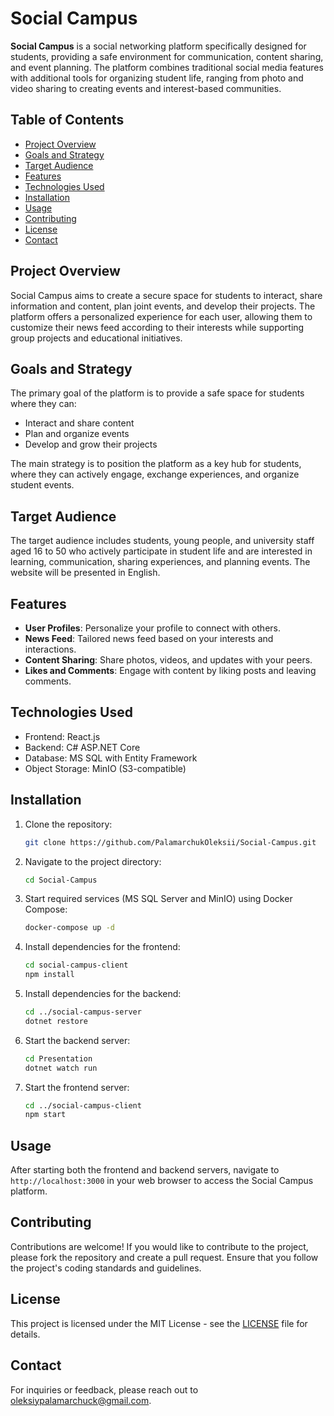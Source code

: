 # Social Campus

**Social Campus** is a social networking platform specifically designed for students, providing a safe environment for communication, content sharing, and event planning. The platform combines traditional social media features with additional tools for organizing student life, ranging from photo and video sharing to creating events and interest-based communities.

## Table of Contents

- [Project Overview](#project-overview)
- [Goals and Strategy](#goals-and-strategy)
- [Target Audience](#target-audience)
- [Features](#features)
- [Technologies Used](#technologies-used)
- [Installation](#installation)
- [Usage](#usage)
- [Contributing](#contributing)
- [License](#license)
- [Contact](#contact)

## Project Overview

Social Campus aims to create a secure space for students to interact, share information and content, plan joint events, and develop their projects. The platform offers a personalized experience for each user, allowing them to customize their news feed according to their interests while supporting group projects and educational initiatives.

## Goals and Strategy

The primary goal of the platform is to provide a safe space for students where they can:

- Interact and share content
- Plan and organize events
- Develop and grow their projects

The main strategy is to position the platform as a key hub for students, where they can actively engage, exchange experiences, and organize student events.

## Target Audience

The target audience includes students, young people, and university staff aged 16 to 50 who actively participate in student life and are interested in learning, communication, sharing experiences, and planning events. The website will be presented in English.

## Features

- **User Profiles**: Personalize your profile to connect with others.
- **News Feed**: Tailored news feed based on your interests and interactions.
- **Content Sharing**: Share photos, videos, and updates with your peers.
- **Likes and Comments**: Engage with content by liking posts and leaving comments.

## Technologies Used

- Frontend: React.js
- Backend: C# ASP.NET Core
- Database: MS SQL with Entity Framework
- Object Storage: MinIO (S3-compatible)

## Installation

1. Clone the repository:

   ```bash
   git clone https://github.com/PalamarchukOleksii/Social-Campus.git
   ```

2. Navigate to the project directory:

   ```bash
   cd Social-Campus
   ```

3. Start required services (MS SQL Server and MinIO) using Docker Compose:

   ```bash
   docker-compose up -d
   ```

4. Install dependencies for the frontend:

   ```bash
   cd social-campus-client
   npm install
   ```

5. Install dependencies for the backend:

   ```bash
   cd ../social-campus-server
   dotnet restore
   ```

6. Start the backend server:

   ```bash
   cd Presentation
   dotnet watch run
   ```

7. Start the frontend server:

   ```bash
   cd ../social-campus-client
   npm start
   ```

## Usage

After starting both the frontend and backend servers, navigate to `http://localhost:3000` in your web browser to access the Social Campus platform.

## Contributing

Contributions are welcome! If you would like to contribute to the project, please fork the repository and create a pull request. Ensure that you follow the project's coding standards and guidelines.

## License

This project is licensed under the MIT License - see the [LICENSE](LICENSE) file for details.

## Contact

For inquiries or feedback, please reach out to [oleksiypalamarchuck@gmail.com](mailto:oleksiypalamarchuck@gmail.com?subject=Your%20Subject&body=Body%20text).
